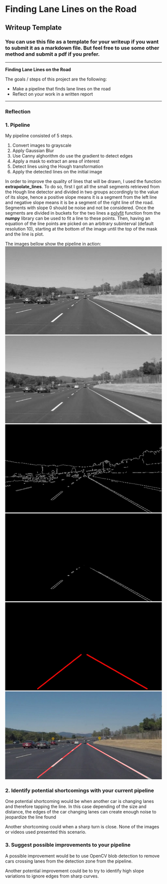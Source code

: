 # **Finding Lane Lines on the Road** 

## Writeup Template

### You can use this file as a template for your writeup if you want to submit it as a markdown file. But feel free to use some other method and submit a pdf if you prefer.

---

**Finding Lane Lines on the Road**

The goals / steps of this project are the following:
* Make a pipeline that finds lane lines on the road
* Reflect on your work in a written report


[//]: # (Image References)

[image1]: ./test_images/Processing_Steps/solidWhiteCurve_1_Gray.jpg "Grayscale"
[image2]: ./test_images/Processing_Steps/solidWhiteCurve_2_GrayBlur.jpg "Blur"
[image3]: ./test_images/Processing_Steps/solidWhiteCurve_3_Canny.jpg "Canny"
[image4]: ./test_images/Processing_Steps/solidWhiteCurve_4_Masked.jpg "Mask"
[image5]: ./test_images/Processing_Steps/solidWhiteCurve_5_Lines.jpg "Lines"
[image6]: ./test_images/Processing_Steps/solidWhiteCurve_6_Out.png "Final"

---

### Reflection

### 1. Pipeline

My pipeline consisted of 5 steps.
1. Convert images to grayscale
2. Apply Gaussian Blur
3. Use Canny alghorithm do use the gradient to detect edges
4. Apply a mask to extract an area of interest
5. Detect lines using the Hough transformation
6. Apply the detected lines on the initial image


In order to improve the quality of lines that will be drawn, I used the function **extrapolate_lines**. To do so, first I got all the small segments retrieved from the Hough line detector and divided in two groups accordingly to the value of its slope, hence a positive slope means it is a segment from the left line and negative slope means it is be a segment of the right line of the road. Segments with slope 0 should be noise and not be considered. Once the segments are divided in buckets for the two lines a [polyfit](https://docs.scipy.org/doc/numpy/reference/generated/numpy.polyfit.html) function from the **numpy** library can be used to fit a line to these points. Then, having an equation of the line points are picked on an arbitrary subinterval (default resolution 10), starting at the bottom of the image until the top of the mask and the line is plot.

The images bellow show the pipeline in action:
![alt text][image1]
![alt text][image2]
![alt text][image3]
![alt text][image4]
![alt text][image5]
![alt text][image6]


### 2. Identify potential shortcomings with your current pipeline


One potential shortcoming would be when another car is changing lanes and therefore tapping the line. In this case depending of the size and distance, the edges of the car changing lanes can create enough noise to jeopardize the line found

Another shortcoming could when a sharp turn is close. None of the images or videos used presented this scenario.


### 3. Suggest possible improvements to your pipeline

A possible improvement would be to use OpenCV blob detection to remove cars crossing lanes from the detection zone from the pipeline. 

Another potential improvement could be to try to identify high slope variations to ignore edges from sharp curves.
